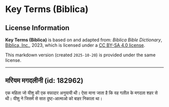 # Key Terms (Biblica)

## License Information

**Key Terms (Biblica)** is based on and adapted from: _Biblica Bible Dictionary_, [Biblica, Inc.](https://www.biblica.com/), 2023, which is licensed under a [CC BY-SA 4.0 license](https://creativecommons.org/licenses/by-sa/4.0/legalcode.en).

This markdown version (created `2025-10-20`) is provided under the same license.



--------------------------------

## मरियम मगदलीनी (id: 182962)

एक महिला जो यीशु की एक वफादार अनुयायी थी। ऐसा माना जाता है कि वह गलील के मगदला शहर से थी। यीशु ने जिसमें से सात दुष्ट\-आत्माओ को बाहर निकाला था।



